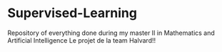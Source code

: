 # Supervised-Learning
Repository of everything done during my master II in Mathematics and Artificial Intelligence
Le projet de la team Halvard!!
